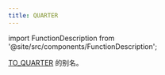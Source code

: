 ```yaml
---
title: QUARTER
---
```

import FunctionDescription from '@site/src/components/FunctionDescription';

<FunctionDescription description="引入或更新: v1.2.375"/>

[TO_QUARTER](to-quarter.md) 的别名。